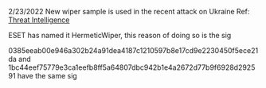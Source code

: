 2/23/2022 New wiper sample is used in the recent attack on Ukraine Ref: [Threat Intelligence](https://twitter.com/threatintel/status/1496578746014437376)

ESET has named it HermeticWiper, this reason of doing so is the sig

0385eeab00e946a302b24a91dea4187c1210597b8e17cd9e2230450f5ece21da and 1bc44eef75779e3ca1eefb8ff5a64807dbc942b1e4a2672d77b9f6928d292591 have the same sig
